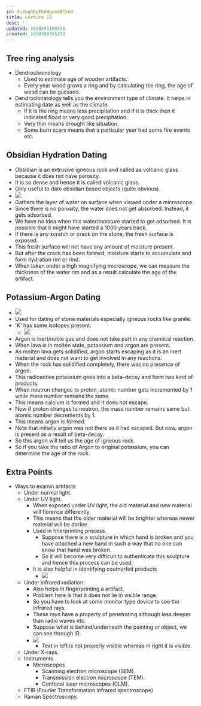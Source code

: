 ```yaml
---
id: IvZeghEeEkKWgum2BCkG4
title: Lecture 23
desc: ''
updated: 1638391160150
created: 1638388765293
---
```


## Tree ring analysis
* Dendrochronology
    * Used to estimate age of wooden artifacts.
    * Every year wood grows a ring and by calculating the ring, the age of wood can be guessed.
* Dendroclimatology tells you the environment type of climate. It helps in estimating date as well as the climate.
    * If it is the ring means less precipitation and if it is thick then it indicated flood or very good precipitation.
    * Very thin means drought like situation.
    * Some burn scars means that a particular year had some fire events etc.

## Obsidian Hydration Dating
* Obsidian is an extrusive igneous rock and called as volcanic glass because it does not have porosity.
* It is so dense and hence it is called volcanic glass.
* Only useful to date obsidian based objects (quite obvious).
* ![](/assets/images/2021-12-02-01-39-39.png)
* Gathers the layer of water on surface when viewed under a microscope.
* Since there is no porosity, the water does not get absorbed. Instead, it gets adsorbed.
* We have no idea when this water/moisture started to get adsorbed. It is possible that it might have started a 1000 years back.
* If there is any scratch or crack on the stone, the fresh surface is exposed.
* This fresh surface will not have any amount of moisture present.
* But after the crack has been formed, moisture starts to accumulate and form hydration rim or rind.
* When taken under a high magnifying microscope, we can measure the thickness of the water rim and as a result calculate the age of the artifact.

## Potassium-Argon Dating
* ![](/assets/images/2021-12-02-01-46-24.png)
* Used for dating of stone materials especially igneous rocks like granite.
* 'K' has some isotopes present.
    * ![](/assets/images/2021-12-02-01-48-07.png)
* Argon is inert/noble gas and does not take part in any chemical reaction.
* When lava is in molten state, potassium and argon are present.
* As molten lava gets solidified, argon starts escaping as it is an inert material and does not want to get involved in any reactions.
* When the rock has solidified completely, there was no presence of argon.
* This radioactive potassium goes into a beta-decay and form two kind of products.
* When neutron changes to proton, atomic number gets incremented by 1 while mass number remains the same.
* This means calcium is formed and it does not escape.
* Now if proton changes to neutron, the mass number remains same but atomic number decrements by 1.
* This means argon is formed.
* Note that initially argon was not there as it had escaped. But now, argon is present as a result of beta-decay.
* So this argon will tell us the age of igneous rock.
* So if you take the ratio of Argon to original potassium, you can determine the age of the rock.

## Extra Points
* Ways to examin artifacts
    * Under normal light.
    * Under UV light.
        * When exposed under UV light, the old material and new material will florence differently.
        * This means that the older material will be brighter whereas newer material will be darker.
        * Used in finerprinting process.
            * Suppose there is a sculpture in which hand is broken and you have attached a new hand in such a way that no one can know that hand was broken.
            * So it will become very difficult to authenticate this sculpture and hence this process can be used.
        * It is also helpful in identifying coutnerfeit products
            * ![](/assets/images/2021-12-02-02-09-51.png)
    * Under infrared radiation.
        * Also helps in fingerprinting a artifact.
        * Problem here is that it does not lie in visible range.
        * So you have to look at some monitor type device to see the infrared rays.
        * These rays have a property of penetrating although less deeper than radio waves etc.
        * Suppose what is behind/underneath the painting or object, we can see through IR.
        * ![](/assets/images/2021-12-02-02-13-07.png)
            * Text in left is not properly visible whereas in right it is visible.
    * Under X-rays.
    * Instruments
        * Microscopes
            * Scanning electron microscope (SEM).
            * Transmission electron microscope (TEM).
            * Confocal laser microscopes (CLM).
    * FTIR (Fourier Transformation infrared spectroscope)
    * Raman Spectroscopy.

